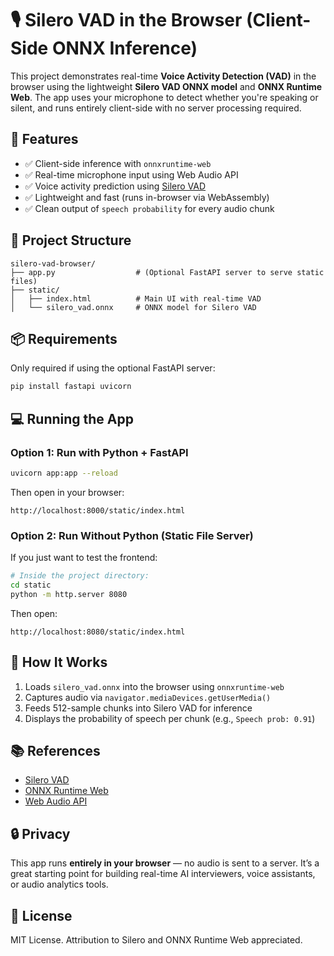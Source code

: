 # 🎙️ Silero VAD in the Browser (Client-Side ONNX Inference)

This project demonstrates real-time **Voice Activity Detection (VAD)** in the browser using the lightweight **Silero VAD ONNX model** and **ONNX Runtime Web**. The app uses your microphone to detect whether you're speaking or silent, and runs entirely client-side with no server processing required.

## 🚀 Features

- ✅ Client-side inference with `onnxruntime-web`
- ✅ Real-time microphone input using Web Audio API
- ✅ Voice activity prediction using [Silero VAD](https://github.com/snakers4/silero-vad)
- ✅ Lightweight and fast (runs in-browser via WebAssembly)
- ✅ Clean output of `speech probability` for every audio chunk

## 📁 Project Structure

```
silero-vad-browser/
├── app.py                  # (Optional FastAPI server to serve static files)
├── static/
│   ├── index.html          # Main UI with real-time VAD
│   └── silero_vad.onnx     # ONNX model for Silero VAD
```

## 📦 Requirements

Only required if using the optional FastAPI server:

```bash
pip install fastapi uvicorn
```

## 💻 Running the App

### Option 1: Run with Python + FastAPI

```bash
uvicorn app:app --reload
```

Then open in your browser:

```
http://localhost:8000/static/index.html
```

### Option 2: Run Without Python (Static File Server)

If you just want to test the frontend:

```bash
# Inside the project directory:
cd static
python -m http.server 8080
```

Then open:

```
http://localhost:8080/static/index.html
```

## 🧠 How It Works

1. Loads `silero_vad.onnx` into the browser using `onnxruntime-web`
2. Captures audio via `navigator.mediaDevices.getUserMedia()`
3. Feeds 512-sample chunks into Silero VAD for inference
4. Displays the probability of speech per chunk (e.g., `Speech prob: 0.91`)

## 📚 References

- [Silero VAD](https://github.com/snakers4/silero-vad)
- [ONNX Runtime Web](https://onnxruntime.ai/)
- [Web Audio API](https://developer.mozilla.org/en-US/docs/Web/API/Web_Audio_API)

## 🔒 Privacy

This app runs **entirely in your browser** — no audio is sent to a server. It’s a great starting point for building real-time AI interviewers, voice assistants, or audio analytics tools.

## 📜 License

MIT License. Attribution to Silero and ONNX Runtime Web appreciated.
